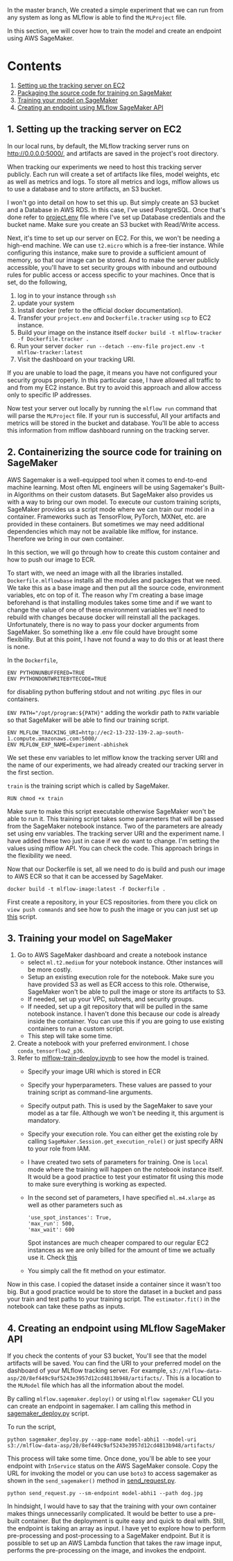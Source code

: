 In the master branch, We created a simple experiment that we can run from any system as long as MLflow is able to find the `MLProject` file.

In this section, we will cover how to train the model and create an endpoint using AWS SageMaker.

# Contents

1. [Setting up the tracking server on EC2](#1-setting-up-the-tracking-server-on-ec2)
2. [Packaging the source code for training on SageMaker](#2-containerizing-the-source-code-for-training-on-SageMaker)
3. [Training your model on SageMaker](#3-training-your-model-on-SageMaker)
4. [Creating an endpoint using MLflow SageMaker API](#4-creating-an-endpoint-using-mlflow-SageMaker-api)

## 1. Setting up the tracking server on EC2

In our local runs, by default, the MLflow tracking server runs on http://0.0.0.0:5000/, and artifacts are saved in the project's root directory.

When tracking our experiments we need to host this tracking server publicly. Each run will create a set of artifacts like files, model weights, etc as well as metrics and logs. To store all metrics and logs, mlflow allows us to use a database and to store artifacts, an S3 bucket.

I won't go into detail on how to set this up. But simply create an S3 bucket and a Database in AWS RDS. In this case, I've used PostgreSQL. Once that's done refer to [project.env](project.env) file where I've set up Database credentials and the bucket name. Make sure you create an S3 bucket with Read/Write access.

Next, it's time to set up our server on EC2. For this, we won't be needing a high-end machine. We can use `t2.micro` which is a free-tier instance. While configuring this instance, make sure to provide a sufficient amount of memory, so that our image can be stored. And to make the server publicly accessible, you'll have to set security groups with inbound and outbound rules for public access or access specific to your machines. Once that is set, do the following,

1. log in to your instance through `ssh`
2. update your system
3. Install docker (refer to the official docker documentation).
4. Transfer your `project.env` and `Dockerfile.tracker` using `scp` to EC2 instance.
5. Build your image on the instance itself `docker build -t mlflow-tracker -f Dockerfile.tracker .`
6. Run your server `docker run --detach --env-file project.env -t mlflow-tracker:latest`
7. Visit the dashboard on your tracking URI.

If you are unable to load the page, it means you have not configured your security groups properly. In this particular case, I have allowed all traffic to and from my EC2 instance. But try to avoid this approach and allow access only to specific IP addresses.

Now test your server out locally by running the `mlflow run` command that will parse the `MLProject` file. If your run is successful, All your artifacts and metrics will be stored in the bucket and database. You'll be able to access this information from mlflow dashboard running on the tracking server.



## 2. Containerizing the source code for training on SageMaker

AWS Sagemaker is a well-equipped tool when it comes to end-to-end machine learning. Most often ML engineers will be using Sagemaker's Built-in Algorithms on their custom datasets. But SageMaker also provides us with a way to bring our own model. To execute our custom training scripts, SageMaker provides us a script mode where we can train our model in a container. Frameworks such as TensorFlow, PyTorch, MXNet, etc. are provided in these containers. But sometimes we may need additional dependencies which may not be available like mlflow, for instance. Therefore we bring in our own container.

In this section, we will go through how to create this custom container and how to push our image to ECR.

To start with, we need an image with all the libraries installed. `Dockerfile.mlflowbase` installs all the modules and packages that we need. We take this as a base image and then put all the source code, environment variables, etc on top of it. The reason why I'm creating a base image beforehand is that installing modules takes some time and if we want to change the value of one of these environment variables we'll need to rebuild with changes because docker will reinstall all the packages. Unfortunately, there is no way to pass your docker arguments from SageMaker. So something like a .env file could have brought some flexibility. But at this point, I have not found a way to do this or at least there is none.

In the `Dockerfile`,

```
ENV PYTHONUNBUFFERED=TRUE
ENV PYTHONDONTWRITEBYTECODE=TRUE
```

for disabling python buffering stdout and not writing .pyc files in our containers.

`ENV PATH="/opt/program:${PATH}"` adding the workdir path to `PATH` variable so that SageMaker will be able to find our training script.


```
ENV MLFLOW_TRACKING_URI=http://ec2-13-232-139-2.ap-south-1.compute.amazonaws.com:5000/
ENV MLFLOW_EXP_NAME=Experiment-abhishek
```

We set these env variables to let mlflow know the tracking server URI and the name of our experiments, we had already created our tracking server in the first section.


`train` is the training script which is called by SageMaker. 
```
RUN chmod +x train
```
Make sure to make this script executable otherwise SageMaker won't be able to run it. This training script takes some parameters that will be passed from the SageMaker notebook instance. Two of the parameters are already set using env variables. The tracking server URI and the experiment name. I have added these two just in case if we do want to change. I'm setting the values using mlflow API. You can check the code. This approach brings in the flexibility we need.

Now that our Dockerfile is set, all we need to do is build and push our image to AWS ECR so that it can be accessed by SageMaker.

`docker build -t mlflow-image:latest -f Dockerfile .`


First create a repository, in your ECS repositories. from there you click on `view push commands` and see how to push the image or you can just set up [this](https://github.com/aws/amazon-SageMaker-examples/blob/master/advanced_functionality/scikit_bring_your_own/container/build_and_push.sh) script.



## 3. Training your model on SageMaker

1. Go to AWS SageMaker dashboard and create a notebook instance
    - select `ml.t2.medium` for your notebook instance. Other instances will be more costly.
    - Setup an existing execution role for the notebook. Make sure you have provided S3 as well as ECR access to this role. Otherwise, SageMaker won't be able to pull the image or store its artifacts to S3.
    - If needed, set up your VPC, subnets, and security groups.
    - If needed, set up a git repository that will be pulled in the same notebook instance. I haven't done this because our code is already inside the container. You can use this if you are going to use existing containers to run a custom script.
    - This step will take some time.
2. Create a notebook with your preferred environment. I chose `conda_tensorflow2_p36`.
3. Refer to [mlflow-train-deploy.ipynb](mlflow-train-deploy.ipynb) to see how the model is trained.
    - Specify your image URI which is stored in ECR
    - Specify your hyperparameters. These values are passed to your training script as command-line arguments.
    - Specify output path. This is used by the SageMaker to save your model as a tar file. Although we won't be needing it, this argument is mandatory.
    - Specify your execution role. You can either get the existing role by calling `SageMaker.Session.get_execution_role()` or just specify ARN to your role from IAM.
    - I have created two sets of parameters for training. One is `local` mode where the training will happen on the notebook instance itself. It would be a good practice to test your estimator fit using this mode to make sure everything is working as expected.

    - In the second set of parameters, I have specified `ml.m4.xlarge` as well as other parameters such as 
        ```
        'use_spot_instances': True,
        'max_run': 500,
        'max_wait': 600
        ``` 

        Spot instances are much cheaper compared to our regular EC2 instances as we are only billed for the amount of time we actually use it. Check [this](https://sagemaker.readthedocs.io/en/stable/api/training/estimators.html#sagemaker.estimator.EstimatorBase)

    - You simply call the fit method on your estimator.


Now in this case. I copied the dataset inside a container since it wasn't too big. But a good practice would be to store the dataset in a bucket and pass your train and test paths to your training script. The `estimator.fit()` in the notebook can take these paths as inputs.

## 4. Creating an endpoint using MLflow SageMaker API

If you check the contents of your S3 bucket, You'll see that the model artifacts will be saved. You can find the URI to your preferred model on the dashboard of your MLflow tracking server. For example, `s3://mlflow-data-asp/20/8ef449c9af5243e3957d12cd4813b948/artifacts/`. This is a location to the `MLModel` file which has all the information about the model.


By calling `mlflow.sagemaker.deploy()` or using `mlflow sagemaker` CLI you can create an endpoint in sagemaker. I am calling this method in [sagemaker_deploy.py](sagemaker_deploy.py) script.

To run the script,

`python sagemaker_deploy.py --app-name model-abhi1 --model-uri s3://mlflow-data-asp/20/8ef449c9af5243e3957d12cd4813b948/artifacts/`

This process will take some time. Once done, you'll be able to see your endpoint with `InService` status on the AWS SageMaker console. Copy the URL for invoking the model or you can use `boto3` to access sagemaker as shown in the `send_sagemaker()` method in [send_request.py](send_request.py).

`python send_request.py --sm-endpoint model-abhi1 --path dog.jpg`


In hindsight, I would have to say that the training with your own container makes things unnecessarily complicated. It would be better to use a pre-built container. But the deployment is quite easy and quick to deal with. Still, the endpoint is taking an array as input. I have yet to explore how to perform pre-processing and post-processing to a SageMaker endpoint. But it is possible to set up an AWS Lambda function that takes the raw image input, performs the pre-processing on the image, and invokes the endpoint.

